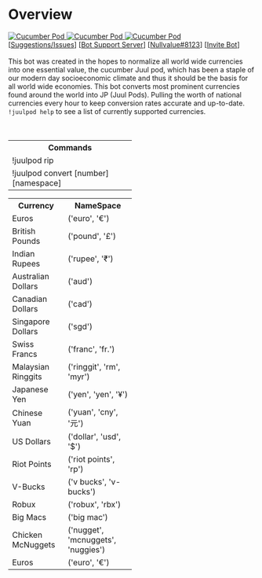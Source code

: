 <h1>Overview</h1>
<a href="https://discordbots.org/bot/445098740085161987" >
  <img src="https://discordbots.org/api/widget/status/445098740085161987.svg" alt="Cucumber Pod" />
</a>
<a href="https://discordbots.org/bot/445098740085161987" >
  <img src="https://discordbots.org/api/widget/servers/445098740085161987.svg?noavatar=true" alt="Cucumber Pod" />
</a>
<a href="https://discordbots.org/bot/445098740085161987" >
  <img src="https://discordbots.org/api/widget/owner/445098740085161987.svg?noavatar=true" alt="Cucumber Pod" />
</a><br>
[<a href="https://github.com/NullvaIue/CucumberPodBot/issues">Suggestions/Issues</a>] [<a href="https://discord.gg/Nyy7C3n">Bot Support Server</a>] [<a href="https://discordbots.org/user/157662210481586176">Nullvalue#8123</a>] [<a href="https://discordapp.com/oauth2/authorize?client_id=445098740085161987&scope=bot&permissions=36727824">Invite Bot</a>]
<br>
<br>
This bot was created in the hopes to normalize all world wide currencies into one essential value, the cucumber Juul pod, which has
been a staple of our modern day socioeconomic climate and thus it should be the basis for all world wide economies. This bot converts
most prominent currencies found around the world into JP (Juul Pods). Pulling the worth of national currencies every hour to keep
conversion rates accurate and up-to-date. <code>!juulpod help</code> to see a list of currently supported currencies.
<br>
<br>
<br>
<table style="width:50%">
  <tr>
    <th>Commands</th>
  </tr>
  <tr>
    <td>!juulpod rip</td>
  </tr>
  <tr>
    <td>!juulpod convert [number] [namespace]</td>
  </tr>
</table>

<table style="width:50%">
  <tr>
    <th>Currency</th>
    <th>NameSpace</th>
  </tr>
  <tr>
    <td>Euros</td>
    <td>('euro', '€')</td>
  </tr>
  <tr>
    <td>British Pounds</td>
    <td>('pound', '£')</td>
  </tr>
  <tr>
    <td>Indian Rupees</td>
    <td>('rupee', '₹')</td>
  </tr>
  <tr>
    <td>Australian Dollars</td>
    <td>('aud')</td>
  </tr>
  <tr>
    <td>Canadian Dollars</td>
    <td>('cad')</td>
  </tr>
  <tr>
    <td>Singapore Dollars</td>
    <td>('sgd')</td>
  </tr>
  <tr>
    <td>Swiss Francs</td>
    <td>('franc', 'fr.')</td>
  </tr>
  <tr>
    <td>Malaysian Ringgits</td>
    <td>('ringgit', 'rm', 'myr')</td>
  </tr>
  <tr>
    <td>Japanese Yen</td>
    <td>('yen', 'yen', '¥')</td>
  </tr>
  <tr>
    <td>Chinese Yuan</td>
    <td>('yuan', 'cny', '元')</td>
  </tr>
  <tr>
    <td>US Dollars</td>
    <td>('dollar', 'usd', '$')</td>
  </tr>
  <tr>
    <td>Riot Points</td>
    <td>('riot points', 'rp')</td>
  </tr>
  <tr>
    <td>V-Bucks</td>
    <td>('v bucks', 'v-bucks')</td>
  </tr>
  <tr>
    <td>Robux</td>
    <td>('robux', 'rbx')</td>
  </tr>
  <tr>
    <td>Big Macs</td>
    <td>('big mac')</td>
  </tr>
  <tr>
    <td>Chicken McNuggets</td>
    <td>('nugget', 'mcnuggets', 'nuggies')</td>
  </tr>
  <tr>
    <td>Euros</td>
    <td>('euro', '€')</td>
  </tr>
</table>